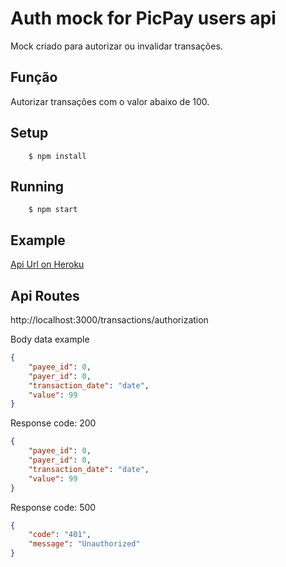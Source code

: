 # Auth mock for PicPay users api

Mock criado para autorizar ou invalidar transações. 

## Função
Autorizar transações com o valor abaixo de 100.


## Setup

```shell
	$ npm install
```
## Running

```shell
	$ npm start
```

## Example

[Api Url on Heroku](https://peaceful-badlands-17242.herokuapp.com/transactions/authorization)


## Api Routes

http://localhost:3000/transactions/authorization

Body data example

```json
{
    "payee_id": 0,
    "payer_id": 0,
    "transaction_date": "date",
    "value": 99
}
```
Response code: 200
```json
{
    "payee_id": 0,
    "payer_id": 0,
    "transaction_date": "date",
    "value": 99
}
```
Response code: 500
```json
{
	"code": "401",
	"message": "Unauthorized"
}
```
